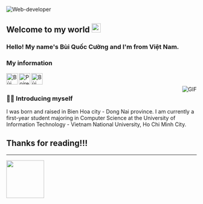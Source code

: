 
![Web-developer](https://uploads.dailydot.com/2024/07/side-eye-cat.jpg?q=65&auto=format&w=800&ar=2:1&fit=crop)
    
## Welcome to my world <img src="https://github.com/TheDudeThatCode/TheDudeThatCode/blob/master/Assets/Earth.gif" width="24px">

### Hello! My name's Bùi Quốc Cường and I'm from Việt Nam.

### My information

</a>
<a href="https://www.facebook.com/s1mple.ys">
  <img align="left" alt="Bùi Quốc Cường" width="30px" src="https://cdn.jsdelivr.net/npm/simple-icons@v3/icons/facebook.svg" />
</a>
<a href="https://www.instagram.com/ph.otpho._._/">
  <img align="left" alt="Poireauter" width="30px" src="https://cdn.jsdelivr.net/npm/simple-icons@v3/icons/instagram.svg" />
</a>
<a href="https://www.youtube.com/@justaC-ed6wc">
  <img align="left" alt="Bùi Cường" width="30px" src="https://cdn.jsdelivr.net/npm/simple-icons@v3/icons/youtube.svg" />
</a>

<br />
<br />

   <img align="right" alt="GIF" src="https://media.giphy.com/media/836HiJc7pgzy8iNXCn/giphy.gif" />
  
### 👨‍💻 Introducing myself

I was born and raised in Bien Hoa city - Dong Nai province. I am currently a first-year student majoring in Computer Science at the University of Information Technology - Vietnam National University, Ho Chi Minh City.

## Thanks for reading!!!

-----
<img src="https://cdn2.fptshop.com.vn/unsafe/800x0/meme_meo_khoc_6_abed597df9.jpg" width="100px">


